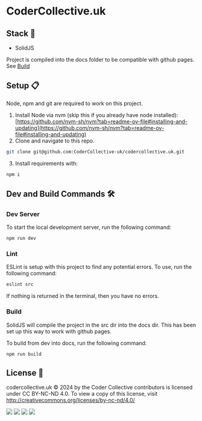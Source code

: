 # CoderCollective.uk

## Stack 🥞
 - SolidJS

Project is compiled into the docs folder to be compatible with github pages. See [Build](#Build)

## Setup 📋

Node, npm and git are required to work on this project.

1. Install Node via nvm (skip this if you already have node installed): 
[https://github.com/nvm-sh/nvm?tab=readme-ov-file#installing-and-updating](https://github.com/nvm-sh/nvm?tab=readme-ov-file#installing-and-updating)
2. Clone and navigate to this repo.
```bash
git clone git@github.com:CoderCollective-uk/codercollective.uk.git
```
3. Install requirements with:
```bash
npm i
```

## Dev and Build Commands 🛠️

### Dev Server
To start the local development server, run the following command:
```bash
npm run dev
```

### Lint

ESLint is setup with this project to find any potential errors. To use, run the following command:

```bash
eslint src
```

If nothing is returned in the terminal, then you have no errors.

### Build
SolidJS will compile the project in the src dir into the docs dir. 
This has been set up this way to work with github pages.

To build from dev into docs, run the following command:

```bash
npm run build
```

## License 📜

codercollective.uk © 2024 by the Coder Collective contributors is licensed under CC BY-NC-ND 4.0.
To view a copy of this license, visit http://creativecommons.org/licenses/by-nc-nd/4.0/

![](https://mirrors.creativecommons.org/presskit/icons/cc.svg?ref=chooser-v1)
![](https://mirrors.creativecommons.org/presskit/icons/by.svg?ref=chooser-v1)
![](https://mirrors.creativecommons.org/presskit/icons/nc.svg?ref=chooser-v1)
![](https://mirrors.creativecommons.org/presskit/icons/nd.svg?ref=chooser-v1)
